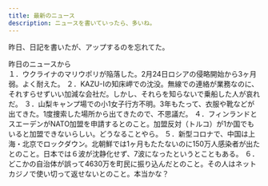 ```yaml
---
title: 最新のニュース
description: ニュースを書いていったら、多いね。
---
```


昨日、日記を書いたが、アップするのを忘れてた。

昨日のニュースから<br>
１．ウクライナのマリウポリが陥落した。2月24日ロシアの侵略開始から3ヶ月弱。よく耐えた。
２．KAZU-Iの知床岬での沈没。無線での連絡が業務なのに、それすらせずいい加減な会社だ。しかし、それらを知らないで乗船した人が哀れだ。
３．山梨キャンプ場での小1女子行方不明。3年もたって、衣服や靴などが出てきた。1度捜索した場所から出てきたので、不思議だ。
４．フィンランドとスエーデンがNATO加盟を申請するとのこと。加盟反対（トルコ）が1か国でもいると加盟できないらしい。どうなることやら。
５．新型コロナで、中国は上海・北京でロックダウン。北朝鮮では1ヶ月もたたないのに150万人感染者が出たとのこと。日本では６波が沈静化せず、7波になったというとこともある。
６．どこかの自治体が誤って4630万を町民に振り込んだとのこと。その人はネットカジノで使い切って返せないとのこと。本当かな？
